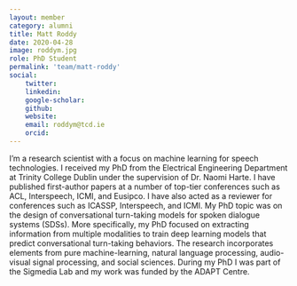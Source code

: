 ```yaml
---
layout: member
category: alumni
title: Matt Roddy
date: 2020-04-28
image: roddym.jpg
role: PhD Student
permalink: 'team/matt-roddy'
social:
    twitter:
    linkedin:
    google-scholar:
    github:
    website:
    email: roddym@tcd.ie
    orcid:
---
```

I’m a research scientist with a focus on machine learning for speech technologies. I received my PhD from the Electrical Engineering Department at Trinity College Dublin under the supervision of Dr. Naomi Harte. I have published first-author papers at a number of top-tier conferences such as ACL, Interspeech, ICMI, and Eusipco. I have also acted as a reviewer for conferences such as ICASSP, Interspeech, and ICMI. My PhD topic was on the design of conversational turn-taking models for spoken dialogue systems (SDSs). More specifically, my PhD focused on extracting information from multiple modalities to train deep learning models that predict conversational turn-taking behaviors. The research incorporates elements from pure machine-learning, natural language processing, audio-visual signal processing, and social sciences. During my PhD I was part of the Sigmedia Lab and my work was funded by the ADAPT Centre.
